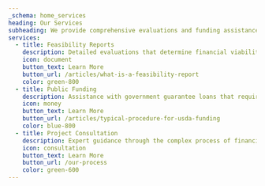 ```yaml
---
_schema: home_services
heading: Our Services
subheading: We provide comprehensive evaluations and funding assistance for your projects
services:
  - title: Feasibility Reports
    description: Detailed evaluations that determine financial viability and outline present and future opportunities for your project.
    icon: document
    button_text: Learn More
    button_url: /articles/what-is-a-feasibility-report
    color: green-800
  - title: Public Funding
    description: Assistance with government guarantee loans that require limited equity, offer long terms, and lower interest rates.
    icon: money
    button_text: Learn More
    button_url: /articles/typical-procedure-for-usda-funding
    color: blue-800
  - title: Project Consultation
    description: Expert guidance through the complex process of financing and refinancing income-producing projects.
    icon: consultation
    button_text: Learn More
    button_url: /our-process
    color: green-600
---
```

